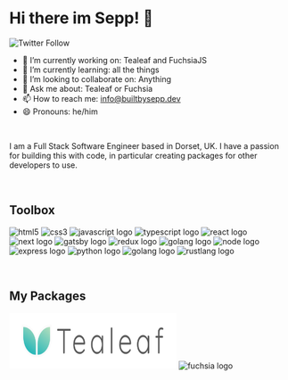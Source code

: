 # Hi there im Sepp! 👋
![Twitter Follow](https://img.shields.io/twitter/follow/phl3bas)

- 🔭 I’m currently working on: Tealeaf and FuchsiaJS 
- 🌱 I’m currently learning: all the things
- 👯 I’m looking to collaborate on: Anything
- 💬 Ask me about: Tealeaf or Fuchsia
- 📫 How to reach me: info@builtbysepp.dev
- 😄 Pronouns: he/him


<br/>

I am a Full Stack Software Engineer based in Dorset, UK. I have a passion for building this with code, in particular creating packages for other developers to use.

<br/>

## Toolbox

<img src="https://cdn.worldvectorlogo.com/logos/html5.svg" alt="html5" height="50" width="50" /> <img src="https://cdn.worldvectorlogo.com/logos/css-3.svg" alt="css3" height="50" width="50" /> <img src="https://cdn.worldvectorlogo.com/logos/logo-javascript.svg" alt="javascript logo" height="50" width="50" /> <img src="https://cdn.worldvectorlogo.com/logos/typescript.svg" alt="typescript logo" height="50" width="50" /> <img src="https://cdn.worldvectorlogo.com/logos/react-2.svg" alt="react logo" height="50" width="50" /> <img src="https://cdn.worldvectorlogo.com/logos/next-js.svg" alt="next logo" height="50" width="50" /> <img src="https://cdn.worldvectorlogo.com/logos/gatsby.svg" alt="gatsby logo" height="50" width="50" /> <img src="https://cdn.worldvectorlogo.com/logos/redux.svg" alt="redux logo" height="50" width="50" /> <img src="https://cdn.worldvectorlogo.com/logos/vue-9.svg" alt="golang logo" height="50" width="50" /> <img src="https://cdn.worldvectorlogo.com/logos/nodejs-1.svg" alt="node logo" height="50" width="50" /> <img src="https://cdn.worldvectorlogo.com/logos/express-109.svg" alt="express logo" height="50" width="50" /> <img src="https://cdn.worldvectorlogo.com/logos/python-5.svg" alt="python logo" height="50" width="50" /> <img src="https://cdn.worldvectorlogo.com/logos/go-6.svg" alt="golang logo" height="50" width="50" /> <img src="https://cdn.worldvectorlogo.com/logos/rust.svg" alt="rustlang logo" height="50" width="50" />

<br/>

## My Packages

<img src="https://raw.githubusercontent.com/Phl3bas/Tealeaf/main/assets/tealeaf-primary.svg" alt="tealeaf logo" height="100" width="300" />
<img src="https://raw.githubusercontent.com/Phl3bas/FuchsiaJS/530d22303c09ead04d8934e92ddc76c581fc7392/assets/fuchsia-logo.svg" alt="fuchsia logo" height="90" width="350" />



